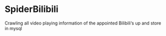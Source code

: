 # SpiderBilibili
Crawling all video playing information of the appointed Bilibili‘s up and store in mysql
